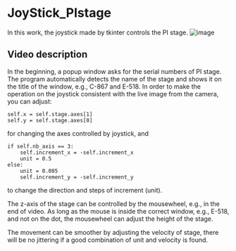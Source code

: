 # JoyStick_PIstage

In this work, the joystick made by tkinter controls the PI stage.
![image](https://github.com/tehsinchen/JoyStick_PIstage/blob/main/demo/JoyStick_PIstage.gif)

## Video description

In the beginning, a popup window asks for the serial numbers of PI stage. The program automatically detects the name of the stage and shows it on the title of the window, e.g., C-867 and E-518.
In order to make the operation on the joystick consistent with the live image from the camera, you can adjust:
```
self.x = self.stage.axes[1]
self.y = self.stage.axes[0]
```
for changing the axes controlled by joystick, and
```
if self.nb_axis == 3:
    self.increment_x = -self.increment_x
    unit = 0.5
else:
    unit = 0.005
    self.increment_y = -self.increment_y
```  

to change the direction and steps of increment (unit).

The z-axis of the stage can be controlled by the mousewheel, e.g., in the end of video. As long as the mouse is inside the correct window, e.g., E-518, and not on the dot, the mousewheel can adjust the height of the stage. 

The movement can be smoother by adjusting the velocity of stage, there will be no jittering if a good combination of unit and velocity is found.

